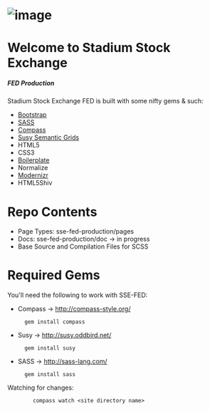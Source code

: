 ![image](https://github.com/lindseybradford/sse-fed/blob/master/images/logo-color.jpg?raw=true)
=====================


Welcome to Stadium Stock Exchange
=====================
##### FED Production 
Stadium Stock Exchange FED is built with some nifty gems & such:



- [Bootstrap](https://github.com/twitter/bootstrap) 
- [SASS](http://sass-lang.com/)
- [Compass](http://compass-style.org/)
- [Susy Semantic Grids](http://susy.oddbird.net/)
- HTML5
- CSS3
- [Boilerplate](http://html5boilerplate.com/)
- Normalize
- [Modernizr](http://modernizr.com/)
- HTML5Shiv



Repo Contents
=====================
* Page Types: sse-fed-production/pages  
* Docs: sse-fed-production/doc → in progress
* Base Source and Compilation Files for SCSS


Required Gems
=====================
You'll need the following to work with SSE-FED:

- Compass → http://compass-style.org/
		
		gem install compass
		
- Susy → http://susy.oddbird.net/

		gem install susy


- SASS → http://sass-lang.com/

		gem install sass


Watching for changes: 
			
			compass watch <site directory name>

